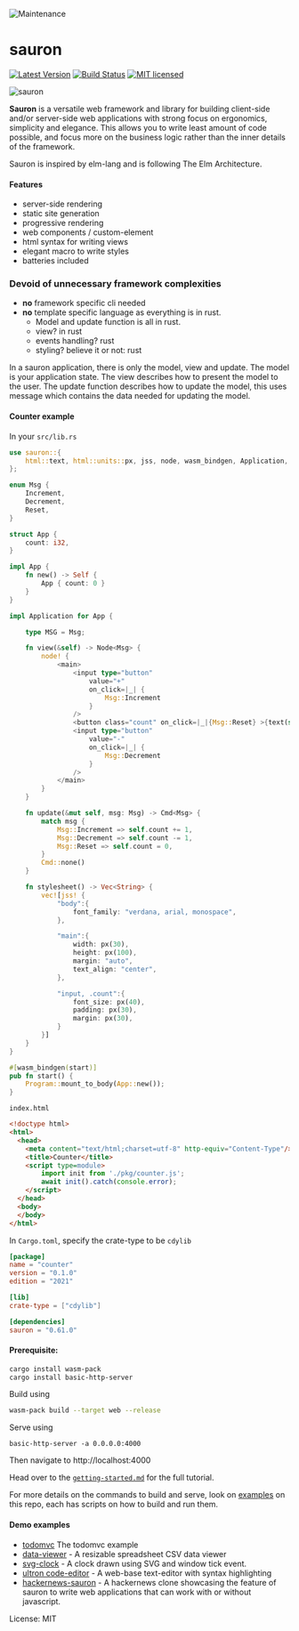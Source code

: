 ![Maintenance](https://img.shields.io/badge/maintenance-activly--developed-brightgreen.svg)

# sauron


[![Latest Version](https://img.shields.io/crates/v/sauron.svg)](https://crates.io/crates/sauron)
[![Build Status](https://img.shields.io/github/workflow/status/ivanceras/sauron/Rust)](https://github.com/ivanceras/sauron/actions/workflows/rust.yml)
[![MIT licensed](https://img.shields.io/badge/license-MIT-blue.svg)](./LICENSE)

![sauron](https://raw.githubusercontent.com/ivanceras/sauron/master/assets/sauron.png)

**Sauron** is a versatile web framework and library for building client-side and/or server-side web applications
with strong focus on ergonomics, simplicity and elegance.
This allows you to write least amount of code possible, and focus more on the business logic rather than the inner details of the framework.

Sauron is inspired by elm-lang and is following The Elm Architecture.

#### Features
- server-side rendering
- static site generation
- progressive rendering
- web components / custom-element
- html syntax for writing views
- elegant macro to write styles
- batteries included

### Devoid of unnecessary framework complexities
- **no** framework specific cli needed
- **no** template specific language as everything is in rust.
    - Model and update function is all in rust.
    - view? in rust
    - events handling? rust
    - styling? believe it or not: rust

In a sauron application, there is only the model, view and update.
The model is your application state.
The view describes how to present the model to the user.
The update function describes how to update the model, this uses message which contains the data needed for updating the model.


#### Counter example
In your `src/lib.rs`
```rust
use sauron::{
    html::text, html::units::px, jss, node, wasm_bindgen, Application, Cmd, Node, Program,
};

enum Msg {
    Increment,
    Decrement,
    Reset,
}

struct App {
    count: i32,
}

impl App {
    fn new() -> Self {
        App { count: 0 }
    }
}

impl Application for App {

    type MSG = Msg;

    fn view(&self) -> Node<Msg> {
        node! {
            <main>
                <input type="button"
                    value="+"
                    on_click=|_| {
                        Msg::Increment
                    }
                />
                <button class="count" on_click=|_|{Msg::Reset} >{text(self.count)}</button>
                <input type="button"
                    value="-"
                    on_click=|_| {
                        Msg::Decrement
                    }
                />
            </main>
        }
    }

    fn update(&mut self, msg: Msg) -> Cmd<Msg> {
        match msg {
            Msg::Increment => self.count += 1,
            Msg::Decrement => self.count -= 1,
            Msg::Reset => self.count = 0,
        }
        Cmd::none()
    }

    fn stylesheet() -> Vec<String> {
        vec![jss! {
            "body":{
                font_family: "verdana, arial, monospace",
            },

            "main":{
                width: px(30),
                height: px(100),
                margin: "auto",
                text_align: "center",
            },

            "input, .count":{
                font_size: px(40),
                padding: px(30),
                margin: px(30),
            }
        }]
    }
}

#[wasm_bindgen(start)]
pub fn start() {
    Program::mount_to_body(App::new());
}
```

`index.html`
```html
<!doctype html>
<html>
  <head>
    <meta content="text/html;charset=utf-8" http-equiv="Content-Type"/>
    <title>Counter</title>
    <script type=module>
        import init from './pkg/counter.js';
        await init().catch(console.error);
    </script>
  </head>
  <body>
  </body>
</html>
```
In `Cargo.toml`, specify the crate-type to be `cdylib`

```toml
[package]
name = "counter"
version = "0.1.0"
edition = "2021"

[lib]
crate-type = ["cdylib"]

[dependencies]
sauron = "0.61.0"
```

#### Prerequisite:

```sh
cargo install wasm-pack
cargo install basic-http-server
```


Build using
```sh
wasm-pack build --target web --release
```
Serve using
```
basic-http-server -a 0.0.0.0:4000
```
Then navigate to http://localhost:4000

Head over to the [`getting-started.md`](docs/getting-started.md) for the full tutorial.

For more details on the commands to build and serve, look on [examples](https://github.com/ivanceras/sauron/tree/master/examples) on this repo, each
has scripts on how to build and run them.


#### Demo examples
- [todomvc](https://ivanceras.github.io/todomvc/) The todomvc example
- [data-viewer](https://ivanceras.github.io/data-viewer/) - A resizable spreadsheet CSV data viewer
- [svg-clock](https://ivanceras.github.io/svg-clock/) - A clock drawn using SVG and window tick event.
- [ultron code-editor](https://ivanceras.github.io/ultron/) - A web-base text-editor with syntax highlighting
- [hackernews-sauron](https://github.com/ivanceras/hackernews-sauron) - A hackernews clone showcasing the feature of sauron to write web applications that can work with or without javascript.



License: MIT
